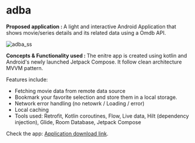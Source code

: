 # adba

<b> Proposed application : </b>
A light and interactive Android Application that shows movie/series details and its related data using a Omdb API. 

![adba_ss](https://user-images.githubusercontent.com/55646021/209076020-7a8e5663-eb95-4f5d-ab54-5830083a92fb.jpg)

<b> Concepts & Functionality used : </b>
The enitre app is created using kotlin and Android's newly launched Jetpack Compose.
It follow clean architecture MVVM pattern.

Features include:
 - Fetching movie data from remote data source
 - Bookmark your favorite selection and store them in a local storage.
 - Network error handling (no netowrk / Loading / error)
 - Local caching
 - Tools used: Retrofit, Kotlin coroutines, Flow, Live data, Hilt (dependency injection), Glide, Room Database, Jetpack Compose

Check the app: <a href="https://drive.google.com/file/d/1b_1B3L1nu19xc9H8nWXD3sWeD_H3Geel/view?usp=sharing">Application download link</a>.
